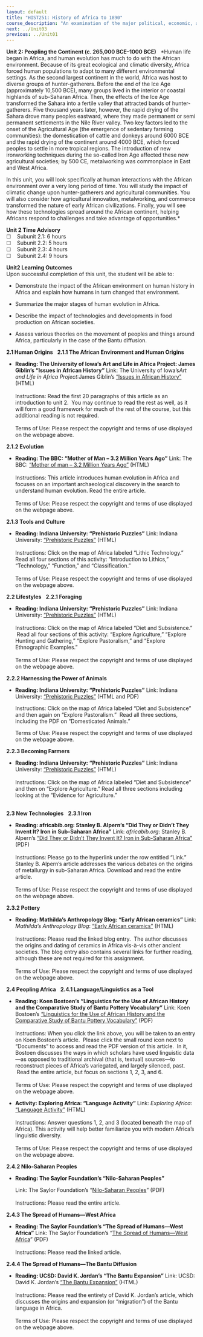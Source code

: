```yaml
---
layout: default
title: "HIST251: History of Africa to 1890"
course_description: "An examination of the major political, economic, and social changes that took place in Africa from prehistory to the era of European imperialism in the nineteenth century."
next: ../Unit03
previous: ../Unit01
---
```

**Unit 2: Peopling the Continent (c. 265,000 BCE­–1000 BCE)** <span
id="2"></span> 
*Human life began in Africa, and human evolution has much to do with the
African environment. Because of its great ecological and climatic
diversity, Africa forced human populations to adapt to many different
environmental settings. As the second largest continent in the world,
Africa was host to diverse groups of hunter-gatherers. Before the end of
the Ice Age (approximately 10,500 BCE), many groups lived in the
interior or coastal highlands of sub-Saharan Africa. Then, the effects
of the Ice Age transformed the Sahara into a fertile valley that
attracted bands of hunter-gatherers. Five thousand years later, however,
the rapid drying of the Sahara drove many peoples eastward, where they
made permanent or semi permanent settlements in the Nile River valley.
Two key factors led to the onset of the Agricultural Age (the emergence
of sedentary farming communities): the domestication of cattle and
donkeys around 6000 BCE and the rapid drying of the continent around
4000 BCE, which forced peoples to settle in more tropical regions. The
introduction of new ironworking techniques during the so-called Iron Age
affected these new agricultural societies; by 500 CE, metalworking was
commonplace in East and West Africa.  
  
 In this unit, you will look specifically at human interactions with the
African environment over a very long period of time. You will study the
impact of climatic change upon hunter-gatherers and agricultural
communities. You will also consider how agricultural innovation,
metalworking, and commerce transformed the nature of early African
civilizations. Finally, you will see how these technologies spread
around the African continent, helping Africans respond to challenges and
take advantage of opportunities.*

**Unit 2 Time Advisory**  
☐    Subunit 2.1: 6 hours  
 ☐    Subunit 2.2: 5 hours  
 ☐    Subunit 2.3: 4 hours  
 ☐    Subunit 2.4: 9 hours

**Unit2 Learning Outcomes**  
Upon successful completion of this unit, the student will be able to:
-   Demonstrate the impact of the African environment on human history
    in Africa and explain how humans in turn changed that environment.

-   Summarize the major stages of human evolution in Africa.

-   Describe the impact of technologies and developments in food
    production on African societies.

-   Assess various theories on the movement of peoples and things around
    Africa, particularly in the case of the Bantu diffusion.

**2.1 Human Origins** <span id="2.1"></span> 
**2.1.1 The African Environment and Human Origins** <span
id="2.1.1"></span> 
-   **Reading: The University of Iowa’s Art and Life in Africa Project:
    James Giblin’s “Issues in African History”**
    Link: The University of Iowa’s*Art and Life in Africa Project*:James
    Giblin’s [“Issues in African
    History”](http://www.uiowa.edu/%7Eafricart/toc/history/giblinhistory.html)
    (HTML)  
        
     Instructions: Read the first 20 paragraphs of this article as an
    introduction to unit 2.  You may continue to read the rest as well,
    as it will form a good framework for much of the rest of the course,
    but this additional reading is not required.  
        
     Terms of Use: Please respect the copyright and terms of use
    displayed on the webpage above.

**2.1.2 Evolution** <span id="2.1.2"></span> 
-   **Reading: The BBC: “Mother of Man – 3.2 Million Years Ago”**
    Link: The BBC: [“Mother of man – 3.2 Million Years
    Ago”](http://www.bbc.co.uk/sn/prehistoric_life/human/human_evolution/mother_of_man1.shtml)
    (HTML)  
        
     Instructions: This article introduces human evolution in Africa and
    focuses on an important archaeological discovery in the search to
    understand human evolution. Read the entire article.  
        
     Terms of Use: Please respect the copyright and terms of use
    displayed on the webpage above.

**2.1.3 Tools and Culture** <span id="2.1.3"></span> 
-   **Reading: Indiana University: “Prehistoric Puzzles”**
    Link: Indiana University: [“Prehistoric
    Puzzles”](http://www.indiana.edu/%7Epuzzles/ns/main.html) (HTML)  
        
     Instructions: Click on the map of Africa labeled “Lithic
    Technology.” Read all four sections of this activity: “Introduction
    to Lithics,” “Technology,” “Function,” and “Classification.”  
        
     Terms of Use: Please respect the copyright and terms of use
    displayed on the webpage above.

**2.2 Lifestyles** <span id="2.2"></span> 
**2.2.1 Foraging** <span id="2.2.1"></span> 
-   **Reading: Indiana University: “Prehistoric Puzzles”**
    Link: Indiana University: [“Prehistoric
    Puzzles”](http://www.indiana.edu/%7Epuzzles/ns/main.html) (HTML)  
        
     Instructions: Click on the map of Africa labeled “Diet and
    Subsistence.”  Read all four sections of this activity: “Explore
    Agriculture,” “Explore Hunting and Gathering,” “Explore
    Pastoralism,” and “Explore Ethnographic Examples.”  
        
     Terms of Use: Please respect the copyright and terms of use
    displayed on the webpage above.

**2.2.2 Harnessing the Power of Animals** <span id="2.2.2"></span> 
-   **Reading: Indiana University: “Prehistoric Puzzles”**
    Link: Indiana University: [“Prehistoric
    Puzzles”](http://www.indiana.edu/%7Epuzzles/ns/main.html) (HTML and
    PDF)  
      
     Instructions: Click on the map of Africa labeled “Diet and
    Subsistence” and then again on “Explore Pastoralism.”  Read all
    three sections, including the PDF on “Domesticated Animals.”  
      
     Terms of Use: Please respect the copyright and terms of use
    displayed on the webpage above.

**2.2.3 Becoming Farmers** <span id="2.2.3"></span> 
-   **Reading: Indiana University: “Prehistoric Puzzles”**
    Link: Indiana University: [“Prehistoric
    Puzzles”](http://www.indiana.edu/%7Epuzzles/ns/main.html) (HTML)  
        
     Instructions: Click on the map of Africa labeled “Diet and
    Subsistence” and then on “Explore Agriculture.” Read all three
    sections including looking at the “Evidence for Agriculture.”  
      

**2.3 New Technologies** <span id="2.3"></span> 
**2.3.1 Iron** <span id="2.3.1"></span> 
-   **Reading: africabib.org: Stanley B. Alpern’s “Did They or Didn’t
    They Invent It? Iron in Sub-Saharan Africa”**
    Link: *africabib.org*: Stanley B. Alpern’s [“Did They or Didn’t They
    Invent It? Iron in Sub-Saharan
    Africa”](http://www.africabib.org/rec.php?RID=296081825&DB=p)
    (PDF)  
        
     Instructions: Please go to the hyperlink under the row entitled
    “Link.”  Stanley B. Alpern’s article addresses the various debates
    on the origins of metallurgy in sub-Saharan Africa. Download and
    read the entire article.  
        
     Terms of Use: Please respect the copyright and terms of use
    displayed on the webpage above.

**2.3.2 Pottery** <span id="2.3.2"></span> 
-   **Reading: Mathilda’s Anthropology Blog: “Early African ceramics”**
    Link: *Mathilda’s Anthropology Blog*: [“Early African
    ceramics”](http://mathildasanthropologyblog.wordpress.com/2008/06/25/early-african-ceramics/)
    (HTML)  
        
     Instructions: Please read the linked blog entry.  The author
    discusses the origins and dating of ceramics in Africa vis-à-vis
    other ancient societies. The blog entry also contains several links
    for further reading, although these are not required for this
    assignment.  
        
     Terms of Use: Please respect the copyright and terms of use
    displayed on the webpage above.

**2.4 Peopling Africa** <span id="2.4"></span> 
**2.4.1 Language/Linguistics as a Tool** <span id="2.4.1"></span> 
-   **Reading: Koen Bostoen’s “Linguistics for the Use of African
    History and the Comparative Study of Bantu Pottery Vocabulary”**
    Link: Koen Bostoen’s [“Linguistics for the Use of African History
    and the Comparative Study of Bantu Pottery
    Vocabulary”](http://www.africamuseum.be/home/contact/staff/BOSTOEN_Koen/publication_detail_view?pubid=1061)
    (PDF)  
        
     Instructions: When you click the link above, you will be taken to
    an entry on Koen Bostoen’s article.  Please click the small round
    icon next to “Documents” to access and read the PDF version of this
    article.  In it, Bostoen discusses the ways in which scholars have
    used linguistic data—as opposed to traditional archival (that is,
    textual) sources—to reconstruct pieces of Africa’s variegated, and
    largely silenced, past.  Read the entire article, but focus on
    sections 1, 2, 3, and 6.  
        
     Terms of Use: Please respect the copyright and terms of use
    displayed on the webpage above.

-   **Activity: Exploring Africa: “Language Activity”**
    Link: *Exploring Africa*: [“Language
    Activity”](http://exploringafrica.matrix.msu.edu/teachers/curriculum/m5/activity5.php)
    (HTML)  
        
     Instructions: Answer questions 1, 2, and 3 (located beneath the map
    of Africa). This activity will help better familiarize you with
    modern Africa’s linguistic diversity.  
        
     Terms of Use: Please respect the copyright and terms of use
    displayed on the webpage above.

**2.4.2 Nilo-Saharan Peoples** <span id="2.4.2"></span> 
-   **Reading: The Saylor Foundation’s “Nilo-Saharan Peoples”**

    Link: The Saylor Foundation’s “[Nilo-Saharan
    Peoples](https://resources.saylor.org/archived/wp-content/uploads/2012/06/HIST251-Sub-subunit-2.4.2-Nilo-Saharan-Peoples-FINAL.pdf)”
    (PDF)  
        
     Instructions: Please read the entire article.

**2.4.3 The Spread of Humans—West Africa** <span id="2.4.3"></span> 
-   **Reading: The Saylor Foundation’s “The Spread of Humans—West
    Africa”**
    Link: The Saylor Foundation’s “[The Spread of Humans—West
    Africa](https://resources.saylor.org/archived/wp-content/uploads/2012/02/HIST251-2.4.3-The-Spread-of-Humans—West-Africa.pdf)”
    (PDF)  
        
     Instructions: Please read the linked article.

**2.4.4 The Spread of Humans—The Bantu Diffusion** <span
id="2.4.4"></span> 
-   **Reading: UCSD: David K. Jordan’s “The Bantu Expansion”**
    Link: UCSD: David K. Jordan’s [“The Bantu
    Expansion”](http://weber.ucsd.edu/%7Edkjordan/resources/clarifications/BantuExpansion.html)
    (HTML)  
        
     Instructions: Please read the entirety of David K. Jordan’s
    article, which discusses the origins and expansion (or “migration”)
    of the Bantu language in Africa.  
        
     Terms of Use: Please respect the copyright and terms of use
    displayed on the webpage above.


